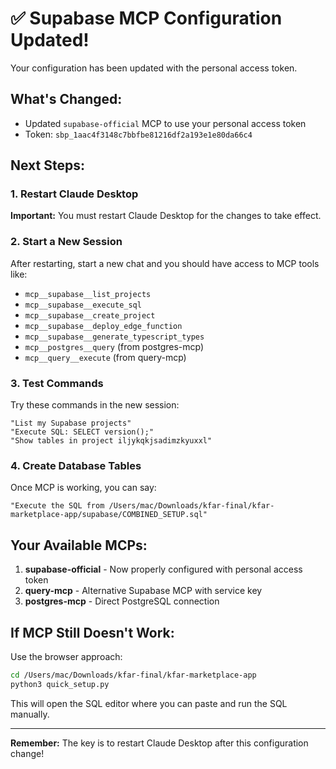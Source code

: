 # ✅ Supabase MCP Configuration Updated!

Your configuration has been updated with the personal access token.

## What's Changed:
- Updated `supabase-official` MCP to use your personal access token
- Token: `sbp_1aac4f3148c7bbfbe81216df2a193e1e80da66c4`

## Next Steps:

### 1. Restart Claude Desktop
**Important:** You must restart Claude Desktop for the changes to take effect.

### 2. Start a New Session
After restarting, start a new chat and you should have access to MCP tools like:
- `mcp__supabase__list_projects`
- `mcp__supabase__execute_sql`
- `mcp__supabase__create_project`
- `mcp__supabase__deploy_edge_function`
- `mcp__supabase__generate_typescript_types`
- `mcp__postgres__query` (from postgres-mcp)
- `mcp__query__execute` (from query-mcp)

### 3. Test Commands
Try these commands in the new session:
```
"List my Supabase projects"
"Execute SQL: SELECT version();"
"Show tables in project iljykqkjsadimzkyuxxl"
```

### 4. Create Database Tables
Once MCP is working, you can say:
```
"Execute the SQL from /Users/mac/Downloads/kfar-final/kfar-marketplace-app/supabase/COMBINED_SETUP.sql"
```

## Your Available MCPs:
1. **supabase-official** - Now properly configured with personal access token
2. **query-mcp** - Alternative Supabase MCP with service key
3. **postgres-mcp** - Direct PostgreSQL connection

## If MCP Still Doesn't Work:
Use the browser approach:
```bash
cd /Users/mac/Downloads/kfar-final/kfar-marketplace-app
python3 quick_setup.py
```

This will open the SQL editor where you can paste and run the SQL manually.

---

**Remember:** The key is to restart Claude Desktop after this configuration change!